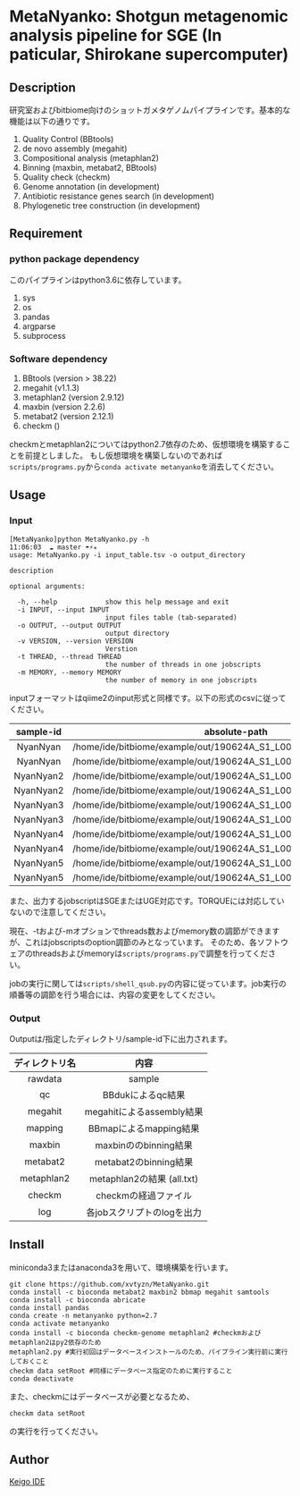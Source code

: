 MetaNyanko: Shotgun metagenomic analysis pipeline for SGE (In paticular, Shirokane supercomputer)
====

## Description
研究室およびbitbiome向けのショットガメタゲノムパイプラインです。基本的な機能は以下の通りです。

1. Quality Control (BBtools)
2. de novo assembly (megahit)
3. Compositional analysis (metaphlan2)
4. Binning (maxbin, metabat2, BBtools)
5. Quality check (checkm)
6. Genome annotation (in development)
7. Antibiotic resistance genes search (in development) 
8. Phylogenetic tree construction (in development)


## Requirement
### python package dependency
このパイプラインはpython3.6に依存しています。

1. sys
2. os
3. pandas
4. argparse
5. subprocess

### Software dependency
1. BBtools (version > 38.22)
2. megahit (v1.1.3)
3. metaphlan2 (version 2.9.12)
4. maxbin (version 2.2.6)
5. metabat2 (version 2.12.1)
6. checkm ()

checkmとmetaphlan2についてはpython2.7依存のため、仮想環境を構築することを前提としました。
もし仮想環境を構築しないのであれば`scripts/programs.py`から`conda activate metanyanko`を消去してください。

## Usage
### Input
```
[MetaNyanko]python MetaNyanko.py -h                                                                                    11:06:03  ☁ master ☂⚡✭
usage: MetaNyanko.py -i input_table.tsv -o output_directory

description

optional arguments:

  -h, --help            show this help message and exit
  -i INPUT, --input INPUT
                        input files table (tab-separated)
  -o OUTPUT, --output OUTPUT
                        output directory
  -v VERSION, --version VERSION
                        Verstion
  -t THREAD, --thread THREAD
                        the number of threads in one jobscripts
  -m MEMORY, --memory MEMORY
                        the number of memory in one jobscripts
```

inputフォーマットはqiime2のinput形式と同様です。以下の形式のcsvに従ってください。

|sample-id|absolute-path|direction|description|
|:--:|:---:|:---:|:---:|
|NyanNyan|/home/ide/bitbiome/example/out/190624A_S1_L001_R1_001.part_001.fastq|forward|sample
|NyanNyan|/home/ide/bitbiome/example/out/190624A_S1_L001_R2_001.part_001.fastq|reverse|sample
|NyanNyan2|/home/ide/bitbiome/example/out/190624A_S1_L001_R1_001.part_002.fastq|forward|sample
|NyanNyan2|/home/ide/bitbiome/example/out/190624A_S1_L001_R2_001.part_002.fastq|reverse|sample
|NyanNyan3|/home/ide/bitbiome/example/out/190624A_S1_L001_R1_001.part_003.fastq|forward|sample
|NyanNyan3|/home/ide/bitbiome/example/out/190624A_S1_L001_R2_001.part_003.fastq|reverse|sample
|NyanNyan4|/home/ide/bitbiome/example/out/190624A_S1_L001_R1_001.part_004.fastq|forward|sample
|NyanNyan4|/home/ide/bitbiome/example/out/190624A_S1_L001_R2_001.part_004.fastq|reverse|sample
|NyanNyan5|/home/ide/bitbiome/example/out/190624A_S1_L001_R1_001.part_005.fastq|forward|sample
|NyanNyan5|/home/ide/bitbiome/example/out/190624A_S1_L001_R2_001.part_005.fastq|reverse|sample

また、出力するjobscriptはSGEまたはUGE対応です。TORQUEには対応していないので注意してください。

現在、-tおよび-mオプションでthreads数およびmemory数の調節ができますが、これはjobscriptsのoption調節のみとなっています。
そのため、各ソフトウェアのthreadsおよびmemoryは`scripts/programs.py`で調整を行ってください。

jobの実行に関しては`scripts/shell_qsub.py`の内容に従っています。job実行の順番等の調節を行う場合には、内容の変更をしてください。

### Output
Outputは/指定したディレクトリ/sample-id下に出力されます。

|ディレクトリ名|内容|
|:--:|:---:|
|rawdata|sample|
|qc|BBdukによるqc結果|
|megahit|megahitによるassembly結果|
|mapping|BBmapによるmapping結果|
|maxbin|maxbinののbinning結果|
|metabat2|metabat2のbinning結果|
|metaphlan2|metaphlan2の結果 (all.txt)|
|checkm|checkmの経過ファイル|
|log|各jobスクリプトのlogを出力|

## Install
miniconda3またはanaconda3を用いて、環境構築を行います。

```
git clone https://github.com/xvtyzn/MetaNyanko.git
conda install -c bioconda metabat2 maxbin2 bbmap megahit samtools
conda install -c bioconda abricate
conda install pandas
conda create -n metanyanko python=2.7
conda activate metanyanko
conda install -c bioconda checkm-genome metaphlan2 #checkmおよびmetaphlan2はpy2依存のため
metaphlan2.py #実行初回はデータベースインストールのため、パイプライン実行前に実行しておくこと
checkm data setRoot #同様にデータベース指定のために実行すること
conda deactivate
```
また、checkmにはデータベースが必要となるため、
```
checkm data setRoot
```
の実行を行ってください。

## Author

[Keigo IDE](https://github.com/xvtyzn)
